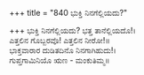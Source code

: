 +++
title = "840 ಭುಕ್ತಿ ನಿನಗೆಲ್ಲಿಯದು?"

+++
ಭುಕ್ತಿ ನಿನಗೆಲ್ಲಿಯದು? ಭತ್ತ ತಾನೆಲ್ಲಿಯದೊ!।  
ಎತ್ತಲಿನ ಗೊಬ್ಬರವೊ! ಎತ್ತಲಿನ ನೀರೋ!॥  
ಭಾಕ್ತವಾರಾರ ದುಡಿತದಿನೊ ನಿನಗಾಗಿಹುದು!।  
ಗುಪ್ತಗಾಮಿನಿಯೊ ಋಣ - ಮಂಕುತಿಮ್ಮ॥  
